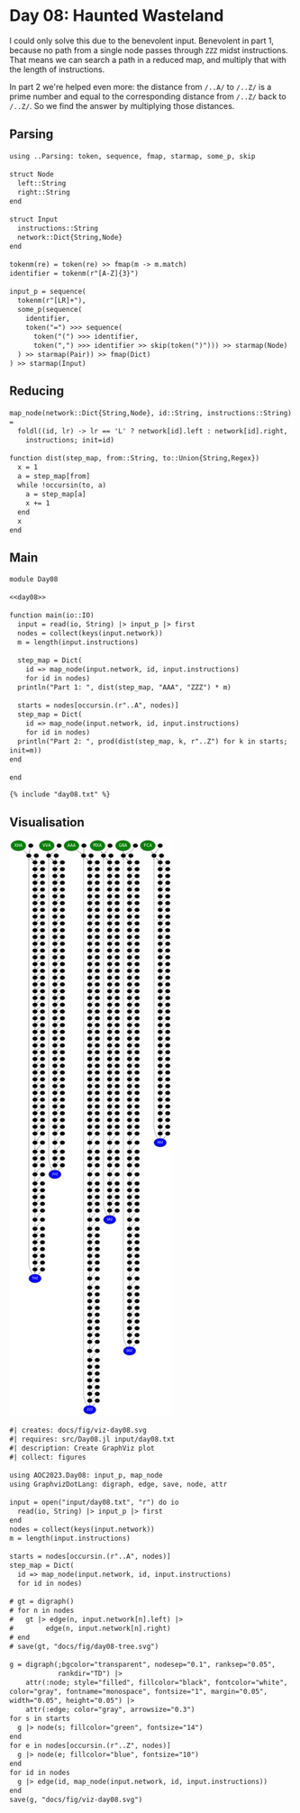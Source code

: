 # Day 08: Haunted Wasteland
I could only solve this due to the benevolent input. Benevolent in part 1, because no path from a single node passes through `ZZZ` midst instructions. That means we can search a path in a reduced map, and multiply that with the length of instructions.

In part 2 we're helped even more: the distance from `/..A/` to `/..Z/` is a prime number and equal to the corresponding distance from `/..Z/` back to `/..Z/`. So we find the answer by multiplying those distances.

## Parsing

``` {.julia #day08}
using ..Parsing: token, sequence, fmap, starmap, some_p, skip

struct Node
  left::String
  right::String
end

struct Input
  instructions::String
  network::Dict{String,Node}
end

tokenm(re) = token(re) >> fmap(m -> m.match)
identifier = tokenm(r"[A-Z]{3}")

input_p = sequence(
  tokenm(r"[LR]+"),
  some_p(sequence(
    identifier,
    token("=") >>> sequence(
      token("(") >>> identifier,
      token(",") >>> identifier >> skip(token(")"))) >> starmap(Node)
  ) >> starmap(Pair)) >> fmap(Dict)
) >> starmap(Input)
```

## Reducing

``` {.julia #day08}
map_node(network::Dict{String,Node}, id::String, instructions::String) =
  foldl((id, lr) -> lr == 'L' ? network[id].left : network[id].right,
    instructions; init=id)

function dist(step_map, from::String, to::Union{String,Regex})
  x = 1
  a = step_map[from]
  while !occursin(to, a)
    a = step_map[a]
    x += 1
  end
  x
end
```

## Main

``` {.julia file=src/Day08.jl}
module Day08

<<day08>>

function main(io::IO)
  input = read(io, String) |> input_p |> first
  nodes = collect(keys(input.network))
  m = length(input.instructions)

  step_map = Dict(
    id => map_node(input.network, id, input.instructions)
    for id in nodes)
  println("Part 1: ", dist(step_map, "AAA", "ZZZ") * m)

  starts = nodes[occursin.(r"..A", nodes)]
  step_map = Dict(
    id => map_node(input.network, id, input.instructions)
    for id in nodes)
  println("Part 2: ", prod(dist(step_map, k, r"..Z") for k in starts; init=m))
end

end
```

``` title="output day 8"
{% include "day08.txt" %}
```

## Visualisation

![](fig/viz-day08.svg)

``` {.julia .task file=src/viz-day08-gen.jl}
#| creates: docs/fig/viz-day08.svg
#| requires: src/Day08.jl input/day08.txt
#| description: Create GraphViz plot
#| collect: figures

using AOC2023.Day08: input_p, map_node
using GraphvizDotLang: digraph, edge, save, node, attr

input = open("input/day08.txt", "r") do io
  read(io, String) |> input_p |> first
end
nodes = collect(keys(input.network))
m = length(input.instructions)

starts = nodes[occursin.(r"..A", nodes)]
step_map = Dict(
  id => map_node(input.network, id, input.instructions)
  for id in nodes)

# gt = digraph()
# for n in nodes
#   gt |> edge(n, input.network[n].left) |>
#        edge(n, input.network[n].right)
# end
# save(gt, "docs/fig/day08-tree.svg")

g = digraph(;bgcolor="transparent", nodesep="0.1", ranksep="0.05",
            rankdir="TD") |>
    attr(:node; style="filled", fillcolor="black", fontcolor="white", color="gray", fontname="monospace", fontsize="1", margin="0.05", width="0.05", height="0.05") |>
    attr(:edge; color="gray", arrowsize="0.3")
for s in starts
  g |> node(s; fillcolor="green", fontsize="14")
end
for e in nodes[occursin.(r"..Z", nodes)]
  g |> node(e; fillcolor="blue", fontsize="10")
end
for id in nodes
  g |> edge(id, map_node(input.network, id, input.instructions))
end
save(g, "docs/fig/viz-day08.svg")
```

